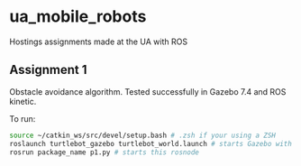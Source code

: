 # ua_mobile_robots
Hostings assignments made at the UA with ROS

## Assignment 1
Obstacle avoidance algorithm.
Tested successfully in Gazebo 7.4 and ROS kinetic.

To run:
```bash
source ~/catkin_ws/src/devel/setup.bash # .zsh if your using a ZSH
roslaunch turtlebot_gazebo turtlebot_world.launch # starts Gazebo with turtlebot
rosrun package_name p1.py # starts this rosnode
```
